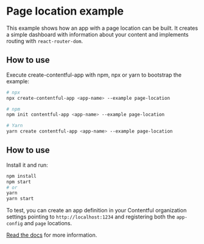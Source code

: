 # Page location example
This example shows how an app with a page location can be built. It creates a simple dashboard with information about your content and implements routing with `react-router-dom`.

## How to use

Execute create-contentful-app with npm, npx or yarn to bootstrap the example:

```bash
# npx
npx create-contentful-app <app-name> --example page-location

# npm
npm init contentful-app <app-name> --example page-location

# Yarn
yarn create contentful-app <app-name> --example page-location
```

## How to use

Install it and run:

```bash
npm install
npm start
# or
yarn
yarn start
```

To test, you can create an app definition in your Contentful organization settings pointing to `http://localhost:1234` and registering both the `app-config` and `page` locations.

[Read the docs](https://www.contentful.com/developers/docs/extensibility/app-framework/) for more information.
